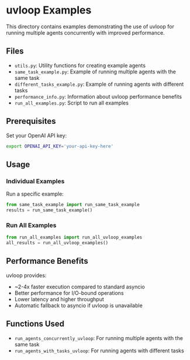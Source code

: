 # uvloop Examples

This directory contains examples demonstrating the use of uvloop for running multiple agents concurrently with improved performance.

## Files

- `utils.py`: Utility functions for creating example agents
- `same_task_example.py`: Example of running multiple agents with the same task
- `different_tasks_example.py`: Example of running agents with different tasks
- `performance_info.py`: Information about uvloop performance benefits
- `run_all_examples.py`: Script to run all examples

## Prerequisites

Set your OpenAI API key:
```bash
export OPENAI_API_KEY='your-api-key-here'
```

## Usage

### Individual Examples

Run a specific example:
```python
from same_task_example import run_same_task_example
results = run_same_task_example()
```

### Run All Examples

```python
from run_all_examples import run_all_uvloop_examples
all_results = run_all_uvloop_examples()
```

## Performance Benefits

uvloop provides:
- ~2-4x faster execution compared to standard asyncio
- Better performance for I/O-bound operations
- Lower latency and higher throughput
- Automatic fallback to asyncio if uvloop is unavailable

## Functions Used

- `run_agents_concurrently_uvloop`: For running multiple agents with the same task
- `run_agents_with_tasks_uvloop`: For running agents with different tasks
